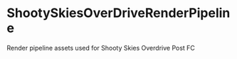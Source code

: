 # ShootySkiesOverDriveRenderPipeline
Render pipeline assets used for Shooty Skies Overdrive Post FC

